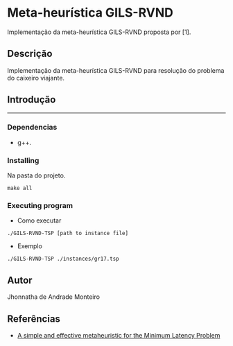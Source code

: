# Meta-heurística GILS-RVND

Implementação da meta-heurística GILS-RVND proposta por [1].

## Descrição

Implementação da meta-heurística GILS-RVND para resolução do problema do 
caixeiro viajante.

## Introdução
------

### Dependencias

* g++.

### Installing

Na pasta do projeto.

```
make all
```


### Executing program

* Como executar
```
./GILS-RVND-TSP [path to instance file]
```

* Exemplo
```
./GILS-RVND-TSP ./instances/gr17.tsp
```

## Autor

Jhonnatha de Andrade Monteiro


## Referências

* [A simple and effective metaheuristic for the Minimum Latency Problem](https://www.sciencedirect.com/science/article/abs/pii/S037722171200269X)
